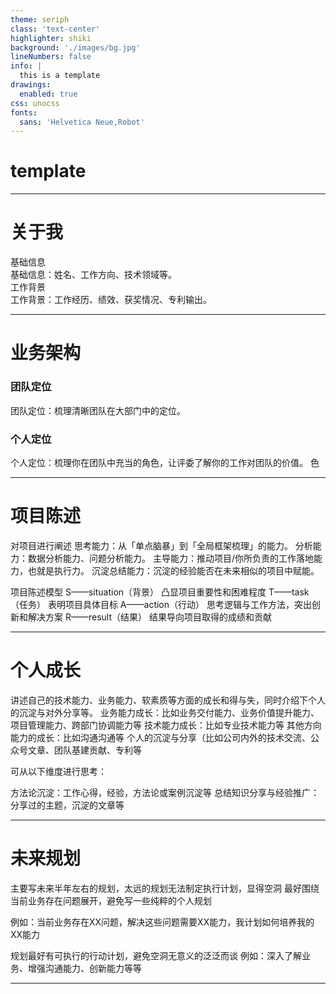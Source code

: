 ```yaml
---
theme: seriph
class: 'text-center'
highlighter: shiki
background: './images/bg.jpg'
lineNumbers: false
info: |
  this is a template
drawings:
  enabled: true
css: unocss
fonts:
  sans: 'Helvetica Neue,Robot'
---
```


# template


[//]: # (注意：数据背后的分析（ why ），对此输入的策略（what），未来准备怎么做（ how ）)

---

# 关于我

<div class="fw-1000 op-80">基础信息</div> 基础信息：姓名、工作方向、技术领域等。


<div class="fw-1000 op-80 mt-13">工作背景</div> 工作背景：工作经历、绩效、获奖情况、专利输出。


---

# 业务架构 

### 团队定位 
团队定位：梳理清晰团队在大部门中的定位。

### 个人定位
个人定位：梳理你在团队中充当的角色，让评委了解你的工作对团队的价值。
色

---


# 项目陈述

对项目进行阐述
思考能力：从「单点脑暴」到「全局框架梳理」的能力。
分析能力：数据分析能力、问题分析能力。
主导能力：推动项目/你所负责的工作落地能力，也就是执行力。
沉淀总结能力：沉淀的经验能否在未来相似的项目中赋能。

项目陈述模型
S——situation（背景） 凸显项目重要性和困难程度
T——task（任务） 表明项目具体目标
A——action（行动） 思考逻辑与工作方法，突出创新和解决方案
R——result（结果） 结果导向项目取得的成绩和贡献



---

# 个人成长

讲述自己的技术能力、业务能力、软素质等方面的成长和得与失，同时介绍下个人的沉淀与对外分享等。
业务能力成长：比如业务交付能力、业务价值提升能力、项目管理能力、跨部门协调能力等
技术能力成长：比如专业技术能力等
其他方向能力的成长：比如沟通沟通等
个人的沉淀与分享（比如公司内外的技术交流、公众号文章、团队基建贡献、专利等

可从以下维度进行思考：

方法论沉淀：工作心得，经验，方法论或案例沉淀等
总结知识分享与经验推广：分享过的主题，沉淀的文章等



---

# 未来规划

主要写未来半年左右的规划，太远的规划无法制定执行计划，显得空洞
最好围绕当前业务存在问题展开，避免写一些纯粹的个人规划

例如：当前业务存在XX问题，解决这些问题需要XX能力，我计划如何培养我的XX能力

规划最好有可执行的行动计划，避免空洞无意义的泛泛而谈
例如：深入了解业务、增强沟通能力、创新能力等等

---
